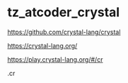 # tz_atcoder_crystal

https://github.com/crystal-lang/crystal

https://crystal-lang.org/

https://play.crystal-lang.org/#/cr

.cr

